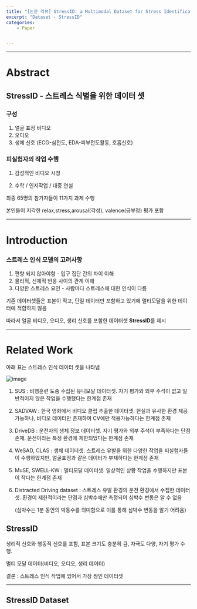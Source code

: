 ```yaml
---
title: "[논문 리뷰] StressID: a Multimodal Dataset for Stress Identification"
excerpt: "Dataset - StressID"
categories:
    - Paper


---
```






---





# Abstract

## StressID - 스트레스 식별을 위한 데이터 셋

###  구성

1. 얼굴 표정 비디오
2. 오디오
3. 생체 신호 (ECG-심전도, EDA-피부전도활동, 호흡신호)



### 피실험자의 작업 수행

1. 감성적인 비디오 시청

2. 수학 / 인지작업 / 대중 연설 

   

최종 65명의 참가자들이 11가지 과제 수행

본인들이 지각한 relax,stress,arousal(각성), valence(긍부정) 평가 포함



---



# Introduction



### 스트레스 인식 모델의 고려사항



1. 편향 되지 않아야함 - 입구 집단 간의 차이 이해
2. 물리적, 신체적 반응 사이의 관계 이해
3. 다양한 스트레스 요인 - 사람마다 스트레스에 대한 인식이 다름



기존 데이터셋들은 표본이 적고, 단일 데이터만 포함하고 있기에 멀티모달을 위한 데이터에 적합하지 않음



따라서 얼굴 비디오, 오디오, 생리 신호를 포함한 데이터셋 **StressID**를 제시





---





# Related Work

아래 표는 스트레스 인식 데이터 셋을 나타냄

![image](https://github.com/user-attachments/assets/43a28c9b-fce1-4619-a49c-b0b2b01982d6)



1. SUS : 비행훈련 도중 수집된 유니모달 데이터셋. 자기 평가와 외부 주석이 없고 일반적이지 않은 작업을 수행했다는 한계점 존재

2. SADVAW : 한국 영화에서 비디오 클립 추출한 데이터셋. 현실과 유사한 환경 제공 가능하나, 비디오 데이터만 존재하여 CV에만 적용가능하다는 한계점 존재

3. DriveDB : 운전자의 생체 정보 데이터셋. 자기 평가와 외부 주석이 부족하다는 단점 존재. 운전이라는 특정 환경에 제한되었다는 한계점 존재

4. WeSAD, CLAS : 생체 데이터셋. 스트레스 유발을 위한 다양한 작업을 피실험자들이 수행하였지만, 얼굴표정과 같은 데이터가 부재하다는 한계점 존재

5. MuSE, SWELL-KW : 멀티모달 데이터셋. 일상적인 상황 작업을 수행하지만 표본이 작다는 한계점 존재

6. Distracted Driving dataset : 스트레스 유발 환경의 운전 환경에서 수집한 데이터셋. 환경이 제한적이라는 단점과 심박수에만 측정되어 심박수 변동은 알 수 없음

   (심박수는 1분 동안의 박동수를 의미함으로 이를 통해 심박수 변동을 알기 어려움)



## StressID

생리적 신호와 행동적 신호를 포함, 표본 크기도 충분히 큼, 자극도 다양, 자기 평가 수행.

멀티 모달 데이터(비디오, 오디오, 생리 데이터)

결론 : 스트레스 인식 작업에 있어서 가장 짱인 데이터셋





---



## StressID Dataset



































